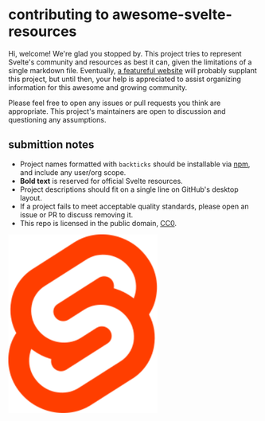 # contributing to awesome-svelte-resources

Hi, welcome! We're glad you stopped by.
This project tries to represent Svelte's community and resources as best it can,
given the limitations of a single markdown file.
Eventually, [a featureful website](https://github.com/sveltejs/svelte/issues/1070)
will probably supplant this project,
but until then, your help is appreciated to assist organizing information
for this awesome and growing community.

Please feel free to open any issues or pull requests you think are appropriate.
This project's maintainers are open to
discussion and questioning any assumptions.

## submittion notes

- Project names formatted with `backticks` should be installable via
  [npm](https://www.npmjs.com/), and include any user/org scope.
- **Bold text** is reserved for official Svelte resources.
- Project descriptions should fit on a single line on GitHub's desktop layout.
- If a project fails to meet acceptable quality standards,
  please open an issue or PR to discuss removing it.
- This repo is licensed in the public domain,
  [CC0](https://github.com/ryanatkn/awesome-svelte-resources/blob/master/license).

[<img src="svelte-logo.svg" width="300">](https://svelte.dev)
